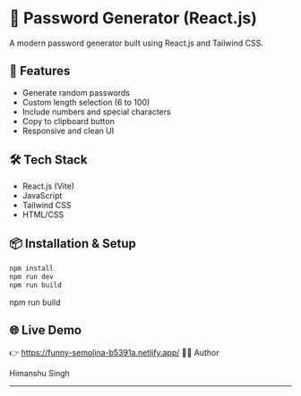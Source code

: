 # 🔐 Password Generator (React.js)

A modern password generator built using React.js and Tailwind CSS.

## 🚀 Features

- Generate random passwords
- Custom length selection (6 to 100)
- Include numbers and special characters
- Copy to clipboard button
- Responsive and clean UI

## 🛠 Tech Stack

- React.js (Vite)
- JavaScript
- Tailwind CSS
- HTML/CSS

## 📦 Installation & Setup

```bash
npm install
npm run dev
npm run build
```
npm run build

## 🌐 Live Demo

👉 https://funny-semolina-b5391a.netlify.app/
🧑‍💻 Author

Himanshu Singh

---
